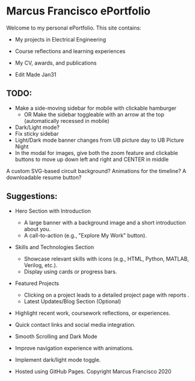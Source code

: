 # Marcus Francisco ePortfolio
Welcome to my personal ePortfolio. This site contains:
- My projects in Electrical Engineering
- Course reflections and learning experiences
- My CV, awards, and publications

- Edit Made Jan31

## TODO:
- Make a side-moving sidebar for mobile with clickable hamburger
  - OR Make the sidebar toggleable with an arrow at the top  (automatically recessed in mobile)
- Dark/Light mode?
- Fix sticky sidebar
- Light/Dark mode banner changes from UB picture day to UB Picture Night
- In the modal for images, give both the zoom feature and clickable buttons to move up down left and right and CENTER in middle


A custom SVG-based circuit background?
Animations for the timeline?
A downloadable resume button?


## Suggestions:
- Hero Section with Introduction
  - A large banner with a background image and a short introduction about you.
  - A call-to-action (e.g., "Explore My Work" button).

- Skills and Technologies Section
  - Showcase relevant skills with icons (e.g., HTML, Python, MATLAB, Verilog, etc.).
  - Display using cards or progress bars.

- Featured Projects
  - Clicking on a project leads to a detailed project page with reports .
  - Latest Updates/Blog Section (Optional)

- Highlight recent work, coursework reflections, or experiences.

- Quick contact links and social media integration.
- Smooth Scrolling and Dark Mode

- Improve navigation experience with animations.
- Implement dark/light mode toggle.

- Hosted using GitHub Pages. Copyright Marcus Francisco 2020

